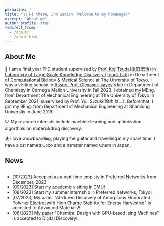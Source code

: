 ```yaml
---
permalink: /
title: "👋🏻 Hi there, I'm Zetian! Welcome to my homepage!"
excerpt: "About me"
author_profile: true
redirect_from: 
  - /about/
  - /about.html
---
```


## About Me

🏫 I am a final year PhD student supervised by [Prof. Koji Tsuda(津田 宏治)](https://scholar.google.com/citations?user=HvVqBmkAAAAJ&hl=en) in [Laboratory of Large-Scale Knowledge Discovery (Tsuda Lab)](https://www.tsudalab.org/) in Department of Computational Biology & Medical Science at The Unversity of Tokyo. I was a visiting scholar in [Assoc. Prof. Olexandr Isayev](https://scholar.google.com/citations?user=7ICaR4EAAAAJ&hl=en)'s lab in Department of Chemistry in Carnegie Mellon University in Fall 2023. I obtained my MEng. from Department of Mechanical Engineering at The University of Tokyo in September 2021, supervised by [Prof. Yuji Suzuki(鈴木 雄二)](http://www.mesl.t.u-tokyo.ac.jp/users/ysuzuki/). Before that, I got my BEng. from Department of Mechanical Engineering at Shandong University in June 2019.

<!-- <div align="right">
  <img  width="200" src="/images/coco.jpg">
  <center>Coco!!</center>
</div> -->
💻 My research interests include machine learning and optimization algorthms on material/drug discovery.

🏂 I love snowboarding, playing the guitar and travelling in my spare time. I have a cat named Coco and a hamster named Chem in Japan.

## News

<div style="height: 200px; overflow: auto;">
  <ul>
    <li>[10/2023] Accepted as a part-time emploty in Preferred Networks from December, 2023!</li>
    <li>[09/2023] Start my academic visiting in CMU!</li>
    <li>[08/2023] Start my summer internship in Preferred Networks, Tokyo!</li>
    <li>[07/2023] My paper "AI-driven Discovery of Amorphous Fluorinated Polymer Electret with High Charge Stability for Energy Harvesting" is accepted to Advanced Materials!!</li>
    <li>[06/2023] My paper "Chemical Design with GPU-based Ising Machines" is accepted to Digital Discovery!</li>
  </ul>
</div>